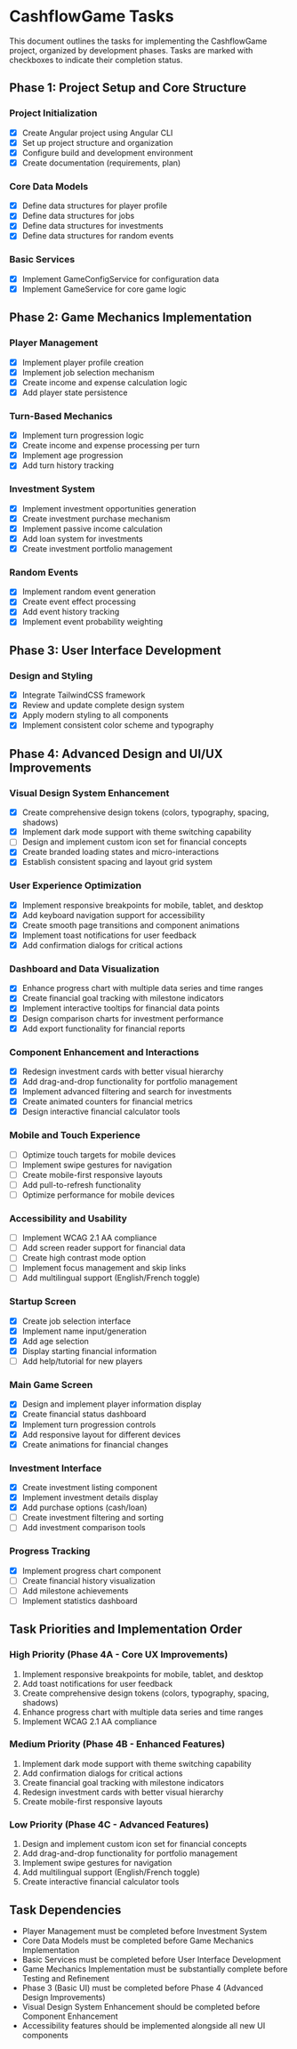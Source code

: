 # CashflowGame Tasks

This document outlines the tasks for implementing the CashflowGame project, organized by development phases. Tasks are marked with checkboxes to indicate their completion status.

## Phase 1: Project Setup and Core Structure

### Project Initialization
- [x] Create Angular project using Angular CLI
- [x] Set up project structure and organization
- [x] Configure build and development environment
- [x] Create documentation (requirements, plan)

### Core Data Models
- [x] Define data structures for player profile
- [x] Define data structures for jobs
- [x] Define data structures for investments
- [x] Define data structures for random events

### Basic Services
- [x] Implement GameConfigService for configuration data
- [x] Implement GameService for core game logic

## Phase 2: Game Mechanics Implementation

### Player Management
- [x] Implement player profile creation
- [x] Implement job selection mechanism
- [x] Create income and expense calculation logic
- [x] Add player state persistence

### Turn-Based Mechanics
- [x] Implement turn progression logic
- [x] Create income and expense processing per turn
- [x] Implement age progression
- [x] Add turn history tracking

### Investment System
- [x] Implement investment opportunities generation
- [x] Create investment purchase mechanism
- [x] Implement passive income calculation
- [x] Add loan system for investments
- [x] Create investment portfolio management

### Random Events
- [x] Implement random event generation
- [x] Create event effect processing
- [x] Add event history tracking
- [x] Implement event probability weighting

## Phase 3: User Interface Development

### Design and Styling
- [x] Integrate TailwindCSS framework
- [x] Review and update complete design system
- [x] Apply modern styling to all components
- [x] Implement consistent color scheme and typography

## Phase 4: Advanced Design and UI/UX Improvements

### Visual Design System Enhancement
- [x] Create comprehensive design tokens (colors, typography, spacing, shadows)
- [x] Implement dark mode support with theme switching capability
- [ ] Design and implement custom icon set for financial concepts
- [x] Create branded loading states and micro-interactions
- [x] Establish consistent spacing and layout grid system

### User Experience Optimization
- [x] Implement responsive breakpoints for mobile, tablet, and desktop
- [x] Add keyboard navigation support for accessibility
- [x] Create smooth page transitions and component animations
- [x] Implement toast notifications for user feedback
- [x] Add confirmation dialogs for critical actions

### Dashboard and Data Visualization
- [x] Enhance progress chart with multiple data series and time ranges
- [x] Create financial goal tracking with milestone indicators
- [x] Implement interactive tooltips for financial data points
- [x] Design comparison charts for investment performance
- [x] Add export functionality for financial reports

### Component Enhancement and Interactions
- [x] Redesign investment cards with better visual hierarchy
- [x] Add drag-and-drop functionality for portfolio management
- [x] Implement advanced filtering and search for investments
- [x] Create animated counters for financial metrics
- [x] Design interactive financial calculator tools

### Mobile and Touch Experience
- [ ] Optimize touch targets for mobile devices
- [ ] Implement swipe gestures for navigation
- [ ] Create mobile-first responsive layouts
- [ ] Add pull-to-refresh functionality
- [ ] Optimize performance for mobile devices

### Accessibility and Usability
- [ ] Implement WCAG 2.1 AA compliance
- [ ] Add screen reader support for financial data
- [ ] Create high contrast mode option
- [ ] Implement focus management and skip links
- [ ] Add multilingual support (English/French toggle)

### Startup Screen
- [x] Create job selection interface
- [x] Implement name input/generation
- [x] Add age selection
- [x] Display starting financial information
- [ ] Add help/tutorial for new players

### Main Game Screen
- [x] Design and implement player information display
- [x] Create financial status dashboard
- [x] Implement turn progression controls
- [x] Add responsive layout for different devices
- [x] Create animations for financial changes

### Investment Interface
- [x] Create investment listing component
- [x] Implement investment details display
- [x] Add purchase options (cash/loan)
- [ ] Create investment filtering and sorting
- [ ] Add investment comparison tools

### Progress Tracking
- [x] Implement progress chart component
- [ ] Create financial history visualization
- [ ] Add milestone achievements
- [ ] Implement statistics dashboard

## Task Priorities and Implementation Order

### High Priority (Phase 4A - Core UX Improvements)
1. Implement responsive breakpoints for mobile, tablet, and desktop
2. Add toast notifications for user feedback
3. Create comprehensive design tokens (colors, typography, spacing, shadows)
4. Enhance progress chart with multiple data series and time ranges
5. Implement WCAG 2.1 AA compliance

### Medium Priority (Phase 4B - Enhanced Features)
1. Implement dark mode support with theme switching capability
2. Add confirmation dialogs for critical actions
3. Create financial goal tracking with milestone indicators
4. Redesign investment cards with better visual hierarchy
5. Create mobile-first responsive layouts

### Low Priority (Phase 4C - Advanced Features)
1. Design and implement custom icon set for financial concepts
2. Add drag-and-drop functionality for portfolio management
3. Implement swipe gestures for navigation
4. Add multilingual support (English/French toggle)
5. Create interactive financial calculator tools

## Task Dependencies

- Player Management must be completed before Investment System
- Core Data Models must be completed before Game Mechanics Implementation
- Basic Services must be completed before User Interface Development
- Game Mechanics Implementation must be substantially complete before Testing and Refinement
- Phase 3 (Basic UI) must be completed before Phase 4 (Advanced Design Improvements)
- Visual Design System Enhancement should be completed before Component Enhancement
- Accessibility features should be implemented alongside all new UI components
